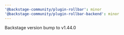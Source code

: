 ```yaml
---
'@backstage-community/plugin-rollbar': minor
'@backstage-community/plugin-rollbar-backend': minor
---
```


Backstage version bump to v1.44.0
